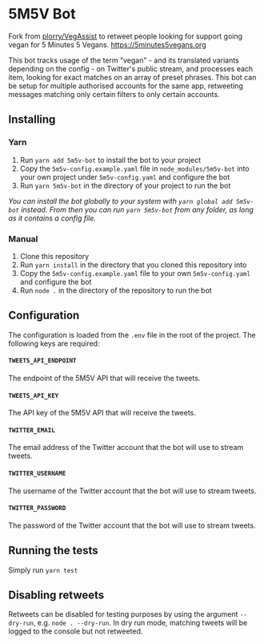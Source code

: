 # 5M5V Bot

Fork from [plorry/VegAssist](https://github.com/plorry/VegAssist) to retweet people looking for support going vegan for 5 Minutes 5 Vegans.
https://5minutes5vegans.org

This bot tracks usage of the term "vegan" - and its translated variants depending on the config - on Twitter's public stream, and processes each item, looking for exact matches on an array of preset phrases. This bot can be setup for multiple authorised accounts for the same app, retweeting messages matching only certain filters to only certain accounts.

## Installing

### Yarn

1. Run `yarn add 5m5v-bot` to install the bot to your project
2. Copy the `5m5v-config.example.yaml` file in `node_modules/5m5v-bot` into your own project under `5m5v-config.yaml` and configure the bot
2. Run `yarn 5m5v-bot` in the directory of your project to run the bot

*You can install the bot globally to your system with `yarn global add 5m5v-bot` instead. From then you can run `yarn 5m5v-bot` from any folder, as long as it contains a config file.*

### Manual

1. Clone this repository
2. Run `yarn install` in the directory that you cloned this repository into
3. Copy the `5m5v-config.example.yaml` file to your own `5m5v-config.yaml` and configure the bot
4. Run `node .` in the directory of the repository to run the bot

## Configuration

The configuration is loaded from the `.env` file in the root of the project. The following keys are required:

#### `TWEETS_API_ENDPOINT`
The endpoint of the 5M5V API that will receive the tweets.
#### `TWEETS_API_KEY`
The API key of the 5M5V API that will receive the tweets.
#### `TWITTER_EMAIL`
The email address of the Twitter account that the bot will use to stream tweets.
#### `TWITTER_USERNAME`
The username of the Twitter account that the bot will use to stream tweets.
#### `TWITTER_PASSWORD`
The password of the Twitter account that the bot will use to stream tweets.

## Running the tests

Simply run `yarn test`

## Disabling retweets

Retweets can be disabled for testing purposes by using the argument `--dry-run`, e.g. `node . --dry-run`. In dry run mode, matching tweets will be logged to the console but not retweeted.
